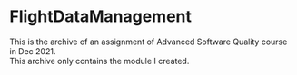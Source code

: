 # FlightDataManagement
This is the archive of an assignment of Advanced Software Quality course in Dec 2021.<br>
This archive only contains the module I created.
